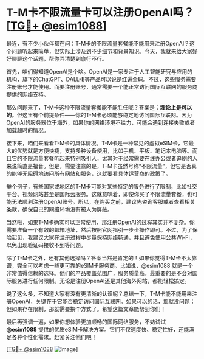 # T-M卡不限流量卡可以注册OpenAI吗？[[TG💪+ @esim1088](https://t.me/s/esim1088)]

最近，有不少小伙伴都在问：T-M卡的不限流量套餐能不能用来注册OpenAI？这个问题听起来简单，但实际上涉及到不少细节和背景知识。今天，我就来给大家好好聊聊这个话题，帮你弄清楚到底行不行。

首先，咱们得知道OpenAI是个啥。OpenAI是一家专注于人工智能研究与应用的机构，旗下的ChatGPT、DALL-E等产品可以说是红遍全球。不过，这些服务需要注册账号才能使用。而要注册账号，通常需要一个能正常访问国际互联网的服务商提供的网络支持。

那么问题来了，T-M卡这种不限流量套餐能不能胜任呢？答案是：**理论上是可以的**。但这里有个前提条件——你的T-M卡必须能够稳定地访问国际互联网。因为OpenAI的服务器位于海外，如果你的网络环境不给力，可能会遇到连接失败或者加载超时的情况。

接下来，咱们来看看T-M卡的具体情况。T-M卡是一种常见的虚拟eSIM卡，它最大的优势就是方便快捷，支持多种设备使用，比如手机、平板、笔记本电脑等。而且它的不限流量套餐听起来特别吸引人，尤其对于经常需要在线办公或者追剧的人来说简直是福音。但是，需要注意的是，T-M卡虽然号称“不限流量”，但它是否真的能够无阻碍地访问所有网站和服务，这就要看具体运营商的政策了。

举个例子，有些国家或地区的T-M卡可能对某些特定的服务进行了限制，比如社交平台、视频网站甚至是国际云服务。这就意味着，即使你买了不限流量套餐，也可能无法顺利注册OpenAI账号。所以，在购买之前，建议先咨询客服或者查看相关条款，确保自己的网络环境没有被人为屏蔽。

当然啦，如果T-M卡确实可以正常使用，那注册OpenAI的过程其实并不复杂。你需要准备一个有效的邮箱地址，然后按照官网指引一步步操作即可。不过，为了保险起见，我建议大家在注册过程中尽量保持网络畅通，并且避免使用公共Wi-Fi，以免出现验证码接收不到等问题。

除了T-M卡之外，还有其他选择吗？答案当然是肯定的！如果你觉得T-M卡不太靠谱，完全可以考虑一些更可靠的eSIM卡服务商。比如说，@esim1088 就是一个非常值得信赖的选择。他们的产品覆盖范围广，服务质量高，最重要的是不会对国际服务进行任何限制。无论是注册OpenAI还是其他海外网站，都能轻松搞定。

说了这么多，不知道大家有没有更清晰的认识呢？总结一下，T-M卡能不能用来注册OpenAI，关键在于它能否稳定访问国际互联网。如果可以的话，那就没问题；但如果存在限制，那就需要换个方式了。希望这篇文章能帮到你们！

最后再强调一遍，如果你想体验更加顺畅的国际网络服务，不妨试试 **@esim1088** 提供的优质eSIM卡解决方案。它们不仅速度快、稳定性好，还能满足各种个性化需求。赶紧关注他们吧！

[[TG💪+ @esim1088](https://t.me/s/esim1088) ![Image](https://i.postimg.cc/4NQfJmqS/Snipaste-2025-05-13-00-14-12.png)]